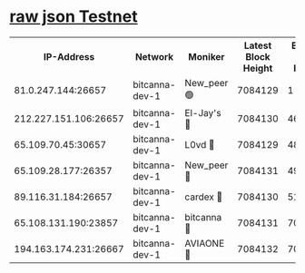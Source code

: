 [raw json Testnet](https://rpc-check.bcat.stavr.tech/bcat/rpc-bcat-result.json)
=


<table><tr><th>IP-Address</th><th>Network</th><th>Moniker</th><th>Latest Block Height</th><th>Earliest Block Height</th><th>Catching Up</th><th>Tx Index</th><th>Voting Power</th><th>Scan Time</th></tr><tr><td>81.0.247.144:26657</td><td>bitcanna-dev-1</td><td>New_peer 🟢</td><td>7084129</td><td>1</td><td>False</td><td>on</td><td>0</td><td>2024-03-28T01:47:21.341022410UTC</td></tr><tr><td>212.227.151.106:26657</td><td>bitcanna-dev-1</td><td>El-Jay's 🔴</td><td>7084130</td><td>4670391</td><td>False</td><td>on</td><td>2218364</td><td>2024-03-28T01:47:27.993129861UTC</td></tr><tr><td>65.109.70.45:30657</td><td>bitcanna-dev-1</td><td>L0vd 🔴</td><td>7084129</td><td>4828155</td><td>False</td><td>on</td><td>308120</td><td>2024-03-28T01:47:21.634881502UTC</td></tr><tr><td>65.109.28.177:26357</td><td>bitcanna-dev-1</td><td>New_peer 🔴</td><td>7084131</td><td>4952911</td><td>False</td><td>on</td><td>2237167</td><td>2024-03-28T01:47:28.540652013UTC</td></tr><tr><td>89.116.31.184:26657</td><td>bitcanna-dev-1</td><td>cardex 🔴</td><td>7084130</td><td>5185001</td><td>False</td><td>on</td><td>1</td><td>2024-03-28T01:47:28.249939830UTC</td></tr><tr><td>65.108.131.190:23857</td><td>bitcanna-dev-1</td><td>bitcanna 🔴</td><td>7084131</td><td>7080131</td><td>False</td><td>off</td><td>378646</td><td>2024-03-28T01:47:28.834728232UTC</td></tr><tr><td>194.163.174.231:26667</td><td>bitcanna-dev-1</td><td>AVIAONE 🔴</td><td>7084132</td><td>7082361</td><td>False</td><td>on</td><td>1949865</td><td>2024-03-28T01:47:37.264067638UTC</td></tr></table>
